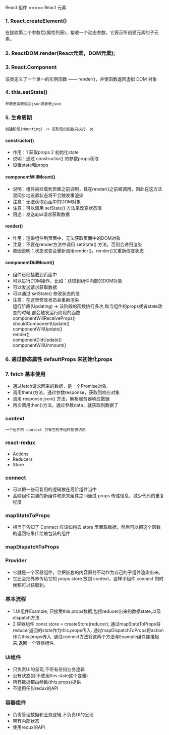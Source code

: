 React 组件 ===== React 元素
### 1. React.createElement()
   在接收第二个参数后(属性列表)，接收一个动态参数，它表示所创建元素的子元素。

### 2. ReactDOM.render(React元素，DOM元素);

### 3. React.Component
   该类定义了一个单一的实例函数 —— render()，并使函数返回虚拟 DOM 对象

### 4. this.setState()
    参数是函数返回json或者是json

### 5. 生命周期
    创建阶段(Mounting) -> 该阶段的函数只执行一次  
#### constructor()   
* 作用：1 获取props 2 初始化state  
* 说明：通过 constructor() 的参数props获取  
* 设置state和props  
#### componentWillMount()   
* 说明：组件被挂载到页面之前调用，其在render()之前被调用，因此在这方法里同步地设置状态将不会触发重渲染  
* 注意：无法获取页面中的DOM对象  
* 注意：可以调用 setState() 方法来改变状态值  
* 用途：发送ajax请求获取数据  
#### render()   
* 作用：渲染组件到页面中，无法获取页面中的DOM对象  
* 注意：不要在render方法中调用 setState() 方法，否则会递归渲染  
* 原因说明：状态改变会重新调用render()，render()又重新改变状态  
#### componentDidMount()  
* 组件已经挂载到页面中  
* 可以进行DOM操作，比如：获取到组件内部的DOM对象  
* 可以发送请求获取数据  
* 可以通过 setState() 修改状态的值  
* 注意：在这里修改状态会重新渲染  
    运行阶段(Updating) -> 该阶段的函数执行多次,每当组件的props或者state改变的时候,都会触发运行阶段的函数  
    componentWillReceiveProps()   
    shouldComponentUpdate()   
    componentWillUpdate()   
    render()   
    componentDidUpdate()  
    componentWillUnmount()  

### 6. 通过静态属性 defaultProps 来初始化props  

### 7. fetch 基本使用  
* 通过fetch请求回来的数据，是一个Promise对象.  
* 调用then()方法，通过参数response，获取到响应对象  
* 调用 response.json() 方法，解析服务器响应数据  
* 再次调用then()方法，通过参数data，就获取到数据了  

### context 
    一个组件的 context 只有它的子组件能够访问

### react-redux
* Actions
* Reducers
* Store

### connect
* 可以把一些可复用的逻辑放在高阶组件当中
* 高阶组件包装的新组件和原来组件之间通过 props 传递信息，减少代码的重复程度

### mapStateToProps 
* 相当于告知了 Connect 应该如何去 store 里面取数据，然后可以把这个函数的返回结果传给被包装的组件

### mapDispatchToProps

### Provider
* 它就是一个容器组件，会把嵌套的内容原封不动作为自己的子组件渲染出来。
* 它还会把外界传给它的 props.store 放到 context，这样子组件 connect 的时候都可以获取到。

### 基本流程
* 1.UI组件Example,
    只接受this.props数据,包括reducer出来的数据state,以及dispatch方法.
* 2.容器组件
    const store = createStore(reducer);
    通过mapStateToProps将reducer返回的state作为this.props传入.
    通过mapDispatchToProps将action作为this.props传入.
    通过connect方法将这两个方法与Example组件连接起来,返回一个容器组件.

### UI组件 
* 只负责UI的呈现,不带有任何业务逻辑
* 没有状态(即不使用this.state这个变量)
* 所有数据都由参数(this.props)提供
* 不适用任何redux的API

### 容器组件
* 负责管理数据和业务逻辑,不负责UI的呈现
* 带有内部状态
* 使用redux的API